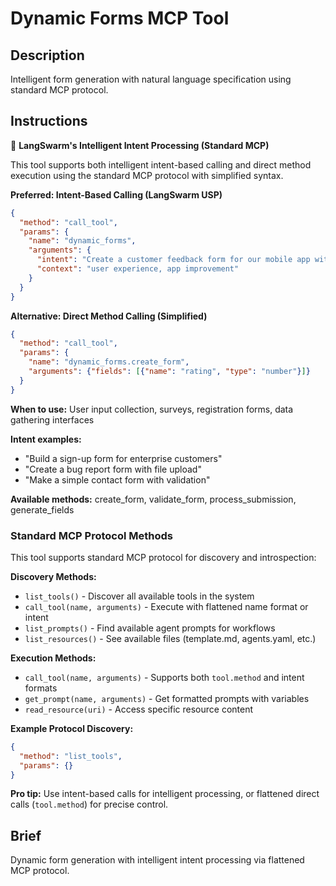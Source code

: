 # Dynamic Forms MCP Tool

## Description

Intelligent form generation with natural language specification using standard MCP protocol.

## Instructions

🎯 **LangSwarm's Intelligent Intent Processing (Standard MCP)**

This tool supports both intelligent intent-based calling and direct method execution using the standard MCP protocol with simplified syntax.

**Preferred: Intent-Based Calling (LangSwarm USP)**
```json
{
  "method": "call_tool",
  "params": {
    "name": "dynamic_forms",
    "arguments": {
      "intent": "Create a customer feedback form for our mobile app with rating and comments",
      "context": "user experience, app improvement"
    }
  }
}
```

**Alternative: Direct Method Calling (Simplified)**
```json
{
  "method": "call_tool",
  "params": {
    "name": "dynamic_forms.create_form",
    "arguments": {"fields": [{"name": "rating", "type": "number"}]}
  }
}
```

**When to use:** User input collection, surveys, registration forms, data gathering interfaces

**Intent examples:**
- "Build a sign-up form for enterprise customers"
- "Create a bug report form with file upload"
- "Make a simple contact form with validation"

**Available methods:** create_form, validate_form, process_submission, generate_fields

### Standard MCP Protocol Methods

This tool supports standard MCP protocol for discovery and introspection:

**Discovery Methods:**
- `list_tools()` - Discover all available tools in the system
- `call_tool(name, arguments)` - Execute with flattened name format or intent
- `list_prompts()` - Find available agent prompts for workflows  
- `list_resources()` - See available files (template.md, agents.yaml, etc.)

**Execution Methods:**
- `call_tool(name, arguments)` - Supports both `tool.method` and intent formats
- `get_prompt(name, arguments)` - Get formatted prompts with variables
- `read_resource(uri)` - Access specific resource content

**Example Protocol Discovery:**
```json
{
  "method": "list_tools",
  "params": {}
}
```

**Pro tip:** Use intent-based calls for intelligent processing, or flattened direct calls (`tool.method`) for precise control.

## Brief

Dynamic form generation with intelligent intent processing via flattened MCP protocol.
